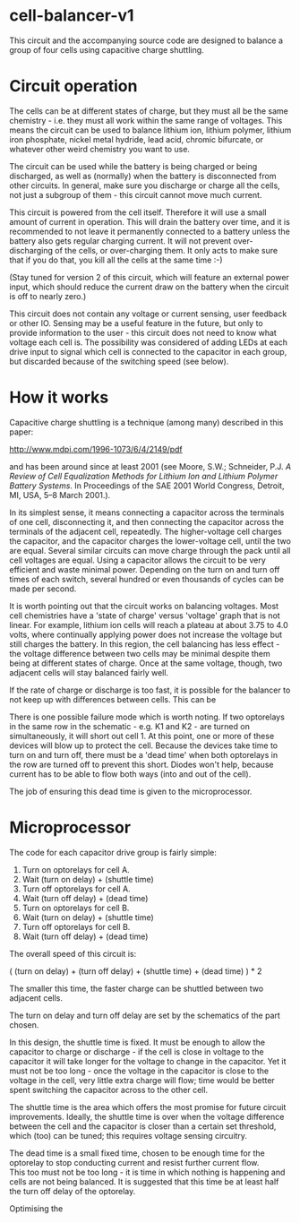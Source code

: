 cell-balancer-v1
================

This circuit and the accompanying source code are designed to balance a
group of four cells using capacitive charge shuttling.

Circuit operation
=================

The cells can be at different states of charge, but they must all be the 
same chemistry - i.e. they must all work within the same range of 
voltages.  This means the circuit can be used to balance lithium ion,
lithium polymer, lithium iron phosphate, nickel metal hydride, lead acid,
chromic bifurcate, or whatever other weird chemistry you want to use.

The circuit can be used while the battery is being charged or being
discharged, as well as (normally) when the battery is disconnected from
other circuits.  In general, make sure you discharge or charge all the
cells, not just a subgroup of them - this circuit cannot move much current.

This circuit is powered from the cell itself.  Therefore it will use a
small amount of current in operation.  This will drain the battery over
time, and it is recommended to not leave it permanently connected to a
battery unless the battery also gets regular charging current.  It will
not prevent over-discharging of the cells, or over-charging them.  It only
acts to make sure that if you do that, you kill all the cells at the same
time :-)

(Stay tuned for version 2 of this circuit, which will feature an external
power input, which should reduce the current draw on the battery when the
circuit is off to nearly zero.)

This circuit does not contain any voltage or current sensing, user 
feedback or other IO.  Sensing may be a useful feature in the future, 
but only to provide information to the user - this circuit does not need 
to know what voltage each cell is.  The possibility was considered of 
adding LEDs at each drive input to signal which cell is connected to the 
capacitor in each group, but discarded because of the switching speed (see
below).

How it works
============

Capacitive charge shuttling is a technique (among many) described in 
this paper:

http://www.mdpi.com/1996-1073/6/4/2149/pdf‎

and has been around since at least 2001 (see Moore, S.W.; Schneider, 
P.J. *A Review of Cell Equalization Methods for Lithium Ion and Lithium 
Polymer Battery Systems*. In Proceedings of the SAE 2001 World Congress, 
Detroit, MI, USA, 5–8 March 2001.).

In its simplest sense, it means connecting a capacitor across the 
terminals of one cell, disconnecting it, and then connecting the 
capacitor across the terminals of the adjacent cell, repeatedly.  The 
higher-voltage cell charges the capacitor, and the capacitor charges the 
lower-voltage cell, until the two are equal.  Several similar circuits can
move charge through the pack until all cell voltages are equal.  Using a
capacitor allows the circuit to be very efficient and waste minimal power.
Depending on the turn on and turn off times of each switch, several hundred
or even thousands of cycles can be made per second.

It is worth pointing out that the circuit works on balancing voltages.
Most cell chemistries have a 'state of charge' versus 'voltage' graph that
is not linear.  For example, lithium ion cells will reach a plateau at about
3.75 to 4.0 volts, where continually applying power does not increase the
voltage but still charges the battery.  In this region, the cell balancing
has less effect - the voltage difference between two cells may be minimal
despite them being at different states of charge.  Once at the same voltage,
though, two adjacent cells will stay balanced fairly well.

If the rate of charge or discharge is too fast, it is possible for the 
balancer to not keep up with differences between cells.  This can be 

There is one possible failure mode which is worth noting.  If two
optorelays in the same row in the schematic - e.g. K1 and K2 - are turned
on simultaneously, it will short out cell 1.  At this point, one or more 
of these devices will blow up to protect the cell.  Because the devices
take time to turn on and turn off, there must be a 'dead time' when both
optorelays in the row are turned off to prevent this short.  Diodes won't
help, because current has to be able to flow both ways (into and out of
the cell).

The job of ensuring this dead time is given to the microprocessor.

Microprocessor
==============

The code for each capacitor drive group is fairly simple:

  1. Turn on optorelays for cell A.
  2. Wait (turn on delay) + (shuttle time)
  3. Turn off optorelays for cell A.
  4. Wait (turn off delay) + (dead time)
  5. Turn on optorelays for cell B.
  6. Wait (turn on delay) + (shuttle time)
  7. Turn off optorelays for cell B.
  8. Wait (turn off delay) + (dead time)

The overall speed of this circuit is:

  ( (turn on delay) + (turn off delay)  + (shuttle time) + (dead time) ) * 2
  
The smaller this time, the faster charge can be shuttled between two
adjacent cells.

The turn on delay and turn off delay are set by the schematics of the part
chosen.

In this design, the shuttle time is fixed.  It must be enough to allow
the capacitor to charge or discharge - if the cell is close in voltage to
the capacitor it will take longer for the voltage to change in the
capacitor.  Yet it must not be too long - once the voltage in the capacitor
is close to the voltage in the cell, very little extra charge will flow;
time would be better spent switching the capacitor across to the other cell.

The shuttle time is the area which offers the most promise for future
circuit improvements.  Ideally, the shuttle time is over when the
voltage difference between the cell and the capacitor is closer than a
certain set threshold, which (too) can be tuned; this requires voltage
sensing circuitry.

The dead time is a small fixed time, chosen to be enough time for the
optorelay to stop conducting current and resist further current flow.  
This too must not be too long - it is time in which nothing is 
happening and cells are not being balanced.  It is suggested that this
time be at least half the turn off delay of the optorelay.

Optimising the 
